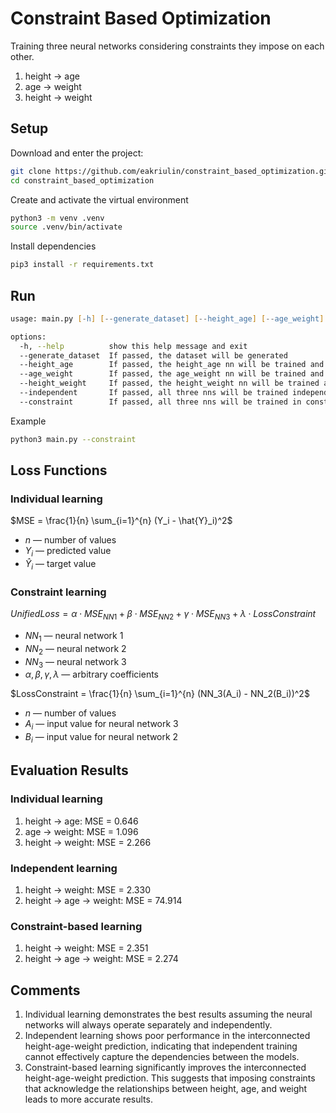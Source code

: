 # Constraint Based Optimization

Training three neural networks considering constraints they impose on each other.

1. height -> age
2. age -> weight
3. height -> weight

## Setup

Download and enter the project:

```zsh
git clone https://github.com/eakriulin/constraint_based_optimization.git
cd constraint_based_optimization
```

Create and activate the virtual environment

```zsh
python3 -m venv .venv
source .venv/bin/activate
```

Install dependencies

```zsh
pip3 install -r requirements.txt
```

## Run

```zsh
usage: main.py [-h] [--generate_dataset] [--height_age] [--age_weight] [--height_weight] [--independent] [--constraint]

options:
  -h, --help          show this help message and exit
  --generate_dataset  If passed, the dataset will be generated
  --height_age        If passed, the height_age nn will be trained and evaluated
  --age_weight        If passed, the age_weight nn will be trained and evaluated
  --height_weight     If passed, the height_weight nn will be trained and evaluated
  --independent       If passed, all three nns will be trained independently and evaluated
  --constraint        If passed, all three nns will be trained in constraint mode and evaluated
```

Example

```zsh
python3 main.py --constraint
```

## Loss Functions

### Individual learning

$MSE = \frac{1}{n} \sum_{i=1}^{n} (Y_i - \hat{Y}_i)^2$

* $n$ — number of values
* $Y_i$ — predicted value
* $\hat{Y}_i$ — target value

### Constraint learning

$UnifiedLoss = \alpha \cdot MSE_{NN1} + \beta \cdot MSE_{NN2} + \gamma \cdot MSE_{NN3} + \lambda \cdot LossConstraint$

* $NN_1$ — neural network 1
* $NN_2$ — neural network 2
* $NN_3$ — neural network 3
* $\alpha, \beta, \gamma, \lambda$ — arbitrary coefficients

$LossConstraint = \frac{1}{n} \sum_{i=1}^{n} (NN_3(A_i) - NN_2(B_i))^2$

* $n$ — number of values
* $A_i$ — input value for neural network 3
* $B_i$ — input value for neural network 2

## Evaluation Results

### Individual learning

1. height -> age: MSE = 0.646
2. age -> weight: MSE = 1.096
3. height -> weight: MSE = 2.266

### Independent learning

1. height -> weight: MSE = 2.330
2. height -> age -> weight: MSE = 74.914

### Constraint-based learning

1. height -> weight: MSE = 2.351
2. height -> age -> weight: MSE = 2.274

## Comments

1. Individual learning demonstrates the best results assuming the neural networks will always operate separately and independently.
2. Independent learning shows poor performance in the interconnected height-age-weight prediction, indicating that independent training cannot effectively capture the dependencies between the models.
3. Constraint-based learning significantly improves the interconnected height-age-weight prediction. This suggests that imposing constraints that acknowledge the relationships between height, age, and weight leads to more accurate results.
